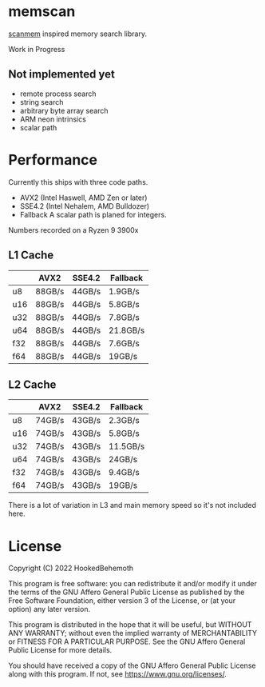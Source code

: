 # memscan

[scanmem](https://github.com/scanmem/scanmem) inspired memory search library.

Work in Progress
## Not implemented yet
- remote process search
- string search
- arbitrary byte array search
- ARM neon intrinsics
- scalar path

# Performance
Currently this ships with three code paths.
- AVX2 (Intel Haswell, AMD Zen or later)
- SSE4.2 (Intel Nehalem, AMD Bulldozer)
- Fallback
A scalar path is planed for integers.

Numbers recorded on a Ryzen 9 3900x

## L1 Cache
|     |  AVX2  | SSE4.2 | Fallback |
|-----|--------|--------|----------|
| u8  | 88GB/s | 44GB/s |  1.9GB/s |
| u16 | 88GB/s | 44GB/s |  5.8GB/s |
| u32 | 88GB/s | 44GB/s |  7.8GB/s |
| u64 | 88GB/s | 44GB/s | 21.8GB/s |
| f32 | 88GB/s | 44GB/s |  7.6GB/s |
| f64 | 88GB/s | 44GB/s |   19GB/s |

## L2 Cache
|     |  AVX2  | SSE4.2 | Fallback |
|-----|--------|--------|----------|
| u8  | 74GB/s | 43GB/s |  2.3GB/s |
| u16 | 74GB/s | 43GB/s |  5.8GB/s |
| u32 | 74GB/s | 43GB/s | 11.5GB/s |
| u64 | 74GB/s | 43GB/s |   24GB/s |
| f32 | 74GB/s | 43GB/s |  9.4GB/s |
| f64 | 74GB/s | 43GB/s |   19GB/s |

There is a lot of variation in L3 and main memory speed so it's not included here.

# License
Copyright (C) 2022  HookedBehemoth

This program is free software: you can redistribute it and/or modify
it under the terms of the GNU Affero General Public License as published by
the Free Software Foundation, either version 3 of the License, or
(at your option) any later version.

This program is distributed in the hope that it will be useful,
but WITHOUT ANY WARRANTY; without even the implied warranty of
MERCHANTABILITY or FITNESS FOR A PARTICULAR PURPOSE.  See the
GNU Affero General Public License for more details.

You should have received a copy of the GNU Affero General Public License
along with this program.  If not, see <https://www.gnu.org/licenses/>.
